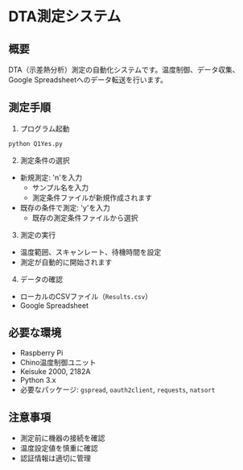 # DTA測定システム

## 概要
DTA（示差熱分析）測定の自動化システムです。温度制御、データ収集、Google Spreadsheetへのデータ転送を行います。

## 測定手順
1. プログラム起動
```bash
python Q1Yes.py
```

2. 測定条件の選択
- 新規測定: 'n'を入力
  - サンプル名を入力
  - 測定条件ファイルが新規作成されます
- 既存の条件で測定: 'y'を入力
  - 既存の測定条件ファイルから選択

3. 測定の実行
- 温度範囲、スキャンレート、待機時間を設定
- 測定が自動的に開始されます

4. データの確認
- ローカルのCSVファイル（`Results.csv`）
- Google Spreadsheet

## 必要な環境
- Raspberry Pi
- Chino温度制御ユニット
- Keisuke 2000, 2182A
- Python 3.x
- 必要なパッケージ: `gspread`, `oauth2client`, `requests`, `natsort`

## 注意事項
- 測定前に機器の接続を確認
- 温度設定値を慎重に確認
- 認証情報は適切に管理

